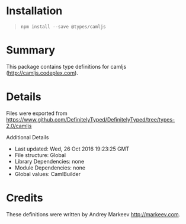 # Installation
> `npm install --save @types/camljs`

# Summary
This package contains type definitions for camljs (http://camljs.codeplex.com).

# Details
Files were exported from https://www.github.com/DefinitelyTyped/DefinitelyTyped/tree/types-2.0/camljs

Additional Details
 * Last updated: Wed, 26 Oct 2016 19:23:25 GMT
 * File structure: Global
 * Library Dependencies: none
 * Module Dependencies: none
 * Global values: CamlBuilder

# Credits
These definitions were written by Andrey Markeev <http://markeev.com>.
